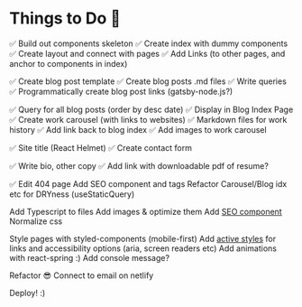 # Things to Do 🚀

✅ Build out components skeleton
✅ Create index with dummy components
✅ Create layout and connect with pages
✅ Add Links (to other pages, and anchor to components in index)

✅ Create blog post template
✅ Create blog posts .md files
✅ Write queries
✅ Programmatically create blog post links (gatsby-node.js?)

✅ Query for all blog posts (order by desc date)
✅ Display in Blog Index Page
✅ Create work carousel (with links to websites)
✅ Markdown files for work history
✅ Add link back to blog index
✅ Add images to work carousel

✅ Site title (React Helmet)
✅ Create contact form

✅ Write bio, other copy
✅ Add link with downloadable pdf of resume?

✅ Edit 404 page
Add SEO component and tags
Refactor Carousel/Blog idx etc for DRYness (useStaticQuery)

Add Typescript to files
Add images & optimize them
Add [SEO component](https://www.gatsbyjs.com/docs/add-seo-component/)
Normalize css

Style pages with styled-components (mobile-first)
Add [active styles](https://www.gatsbyjs.com/docs/reference/built-in-components/gatsby-link/#add-custom-styles-for-the-currently-active-link) for links and accessibility options (aria, screen readers etc)
Add animations with react-spring :)
Add console message?

Refactor 😎
Connect to email on netlify

Deploy! :)
